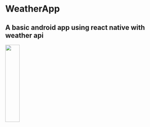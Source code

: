# WeatherApp

## A basic android app using react native with weather api

<img src="Weather app.gif" width="30%" height="25%" />
